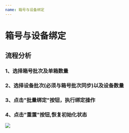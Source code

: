 ```yaml
---
name: 箱号与设备绑定
---
```


# 箱号与设备绑定

## 流程分析
### 1、选择箱号批次及单箱数量
### 2、选择设备批次(必须与箱号批次同步)以及设备数量
### 3、点击"批量绑定"按钮，执行绑定操作
### 4、点击"重置"按钮,恢复初始化状态
![](http://upload-images.jianshu.io/upload_images/3990842-26f2c3a969e24859.gif?imageMogr2/auto-orient/strip)





